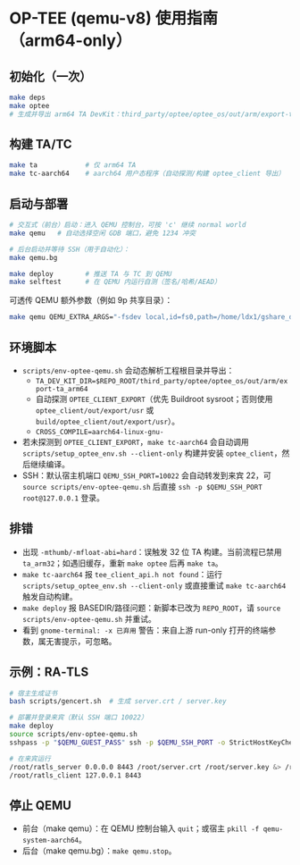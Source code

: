 # OP-TEE (qemu-v8) 使用指南（arm64-only）

## 初始化（一次）
```bash
make deps
make optee
# 生成并导出 arm64 TA DevKit：third_party/optee/optee_os/out/arm/export-ta_arm64
```

## 构建 TA/TC
```bash
make ta            # 仅 arm64 TA
make tc-aarch64    # aarch64 用户态程序（自动探测/构建 optee_client 导出）
```

## 启动与部署
```bash
# 交互式（前台）启动：进入 QEMU 控制台，可按 'c' 继续 normal world
make qemu   # 自动选择空闲 GDB 端口，避免 1234 冲突

# 后台启动并等待 SSH（用于自动化）：
make qemu.bg

make deploy        # 推送 TA 与 TC 到 QEMU
make selftest      # 在 QEMU 内运行自测（签名/哈希/AEAD）
```

可透传 QEMU 额外参数（例如 9p 共享目录）：
```bash
make qemu QEMU_EXTRA_ARGS="-fsdev local,id=fs0,path=/home/ldx1/gshare_dir,security_model=none -device virtio-9p-device,fsdev=fs0,mount_tag=host"
```

## 环境脚本
- `scripts/env-optee-qemu.sh` 会动态解析工程根目录并导出：
  - `TA_DEV_KIT_DIR=$REPO_ROOT/third_party/optee/optee_os/out/arm/export-ta_arm64`
  - 自动探测 `OPTEE_CLIENT_EXPORT`（优先 Buildroot sysroot；否则使用 `optee_client/out/export/usr` 或 `build/optee_client/out/export/usr`）。
  - `CROSS_COMPILE=aarch64-linux-gnu-`
- 若未探测到 `OPTEE_CLIENT_EXPORT`，`make tc-aarch64` 会自动调用 `scripts/setup_optee_env.sh --client-only` 构建并安装 `optee_client`，然后继续编译。
 - SSH：默认宿主机端口 `QEMU_SSH_PORT=10022` 会自动转发到来宾 22，可 `source scripts/env-optee-qemu.sh` 后直接 `ssh -p $QEMU_SSH_PORT root@127.0.0.1` 登录。

## 排错
- 出现 `-mthumb/-mfloat-abi=hard`：误触发 32 位 TA 构建。当前流程已禁用 `ta_arm32`；如遇旧缓存，重新 `make optee` 后再 `make ta`。
- `make tc-aarch64` 报 `tee_client_api.h not found`：运行 `scripts/setup_optee_env.sh --client-only` 或直接重试 `make tc-aarch64` 触发自动构建。
- `make deploy` 报 BASEDIR/路径问题：新脚本已改为 `REPO_ROOT`，请 `source scripts/env-optee-qemu.sh` 并重试。
- 看到 `gnome-terminal: -x 已弃用` 警告：来自上游 run-only 打开的终端参数，属无害提示，可忽略。

## 示例：RA‑TLS
```bash
# 宿主生成证书
bash scripts/gencert.sh  # 生成 server.crt / server.key

# 部署并登录来宾（默认 SSH 端口 10022）
make deploy
source scripts/env-optee-qemu.sh
sshpass -p "$QEMU_GUEST_PASS" ssh -p $QEMU_SSH_PORT -o StrictHostKeyChecking=no $QEMU_GUEST_USER@127.0.0.1

# 在来宾运行
/root/ratls_server 0.0.0.0 8443 /root/server.crt /root/server.key &> /root/ratls_server.log &
/root/ratls_client 127.0.0.1 8443
```

## 停止 QEMU
- 前台（make qemu）：在 QEMU 控制台输入 `quit`；或宿主 `pkill -f qemu-system-aarch64`。
- 后台（make qemu.bg）：`make qemu.stop`。
